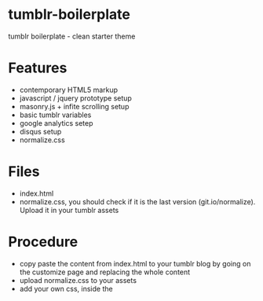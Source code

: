 tumblr-boilerplate
==================

tumblr boilerplate - clean starter theme

# Features

+ contemporary HTML5 markup
+ javascript / jquery prototype setup
+ masonry.js + infite scrolling setup
+ basic tumblr variables
+ google analytics setep
+ disqus setup
+ normalize.css

# Files

+ index.html 
+ normalize.css, you should check if it is the last version (git.io/normalize). Upload it in your tumblr assets 

# Procedure

+ copy paste the content from index.html to your tumblr blog by going on the customize page and replacing the whole content
+ upload normalize.css to your assets
+ add your own css, inside the <style> tags or by using the <link rel="stylesheet" href="link_to_normalize_asset"> and replacing the value of href by the url to the style.css file you uploaded to the assets
+ save

# Browser support

ie > internet explorer 8, some html5 semantic markup used here is not supported

# todo

+ microformats
